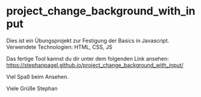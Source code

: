 # project_change_background_with_input
Dies ist ein Übungsprojekt zur Festigung der Basics in Javascript.
Verwendete Technologien: HTML, CSS, JS

Das fertige Tool kannst du dir unter dem folgenden Link ansehen:
https://stephanpagel.github.io/project_change_background_with_input/

Viel Spaß beim Ansehen.

Viele Grüße
Stephan
